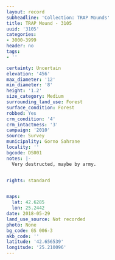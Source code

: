 ```yaml
---
layout: record
subheadline: 'Collection: TRAP Mounds'
title: TRAP Mound - 3105
uuid: '3105'
categories:
- 3000-3999
header: no
tags:
- ''

certainty: Uncertain
elevation: '456'
max_diameter: '12'
min_diameter: '8'
height: '1.2'
size_category: Medium
surrounding_land_use: Forest
surface_condition: Forest
robbed: Yes
crm_condition: '4'
crm_intactness: '3'
campaign: '2010'
source: Survey
municipality: Gorno Sahrane
locality: ''
bgcode: DS001
notes: |-
  Very destructed, maybe by army.


rights: standard


maps:
  lat: 42.6285
  lon: 25.2442
date: 2018-05-29
land_use_source: Not recorded
photo: None
bg_code: GS 006-3
akb_code: ''
latitude: '42.656539'
longitude: '25.210096'
---
```

